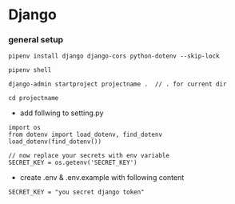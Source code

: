 # Django

### general setup
```
pipenv install django django-cors python-dotenv --skip-lock

pipenv shell

django-admin startproject projectname .  // . for current dir

cd projectname
```
- add follwing to setting.py
```
import os
from dotenv import load_dotenv, find_dotenv
load_dotenv(find_dotenv())

// now replace your secrets with env variable
SECRET_KEY = os.getenv('SECRET_KEY')
```
- create .env & .env.example with following content
``` 
SECRET_KEY = "you secret django token" 
```
